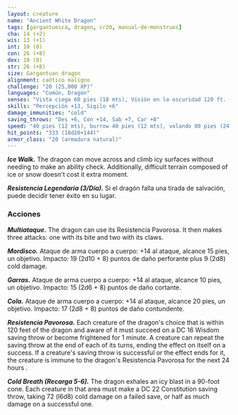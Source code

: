 ```yaml
---
layout: creature
name: "Ancient White Dragon"
tags: [gargantuesca, dragon, cr20, manual-de-monstruos]
cha: 14 (+2)
wis: 13 (+1)
int: 10 (0)
con: 26 (+8)
dex: 10 (0)
str: 26 (+8)
size: Gargantuan dragon
alignment: caótico maligno
challenge: "20 (25,000 XP)"
languages: "Común, Dragón"
senses: "Vista ciega 60 pies (18 mts), Visión en la oscuridad 120 ft. (36 mts)"
skills: "Percepción +13, Sigilo +6"
damage_immunities: "cold"
saving_throws: "Des +6, Con +14, Sab +7, Car +8"
speed: "40 pies (12 mts), burrow 40 pies (12 mts), volando 80 pies (24 mts), nadando 40 pies (12 mts)"
hit_points: "333 (18d20+144)"
armor_class: "20 (armadura natural)"
---
```


***Ice Walk.*** The dragon can move across and climb icy surfaces without needing to make an ability check. Additionally, difficult terrain composed of ice or snow doesn't cost it extra moment.

***Resistencia Legendaria (3/Día).*** Si el dragón falla una tirada de salvación, puede decidir tener éxito en su lugar.

### Acciones

***Multiataque.*** The dragon can use its Resistencia Pavorosa. It then makes three attacks: one with its bite and two with its claws.

***Mordisco.*** Ataque de arma cuerpo a cuerpo: +14 al ataque, alcance 15 pies, un objetivo. Impacto: 19 (2d10 + 8) puntos de daño perforante plus 9 (2d8) cold damage.

***Garras.*** Ataque de arma cuerpo a cuerpo: +14 al ataque, alcance 10 pies, un objetivo. Impacto: 15 (2d6 + 8) puntos de daño cortante.

***Cola.*** Ataque de arma cuerpo a cuerpo: +14 al ataque, alcance 20 pies, un objetivo. Impacto: 17 (2d8 + 8) puntos de daño contundente.

***Resistencia Pavorosa.*** Each creature of the dragon's choice that is within 120 feet of the dragon and aware of it must succeed on a DC 16 Wisdom saving throw or become frightened for 1 minute. A creature can repeat the saving throw at the end of each of its turns, ending the effect on itself on a success. If a creature's saving throw is successful or the effect ends for it, the creature is immune to the dragon's Resistencia Pavorosa for the next 24 hours .

***Cold Breath (Recarga 5-6).*** The dragon exhales an icy blast in a 90-foot cone. Each creature in that area must make a DC 22 Constitution saving throw, taking 72 (l6d8) cold damage on a failed save, or half as much damage on a successful one.